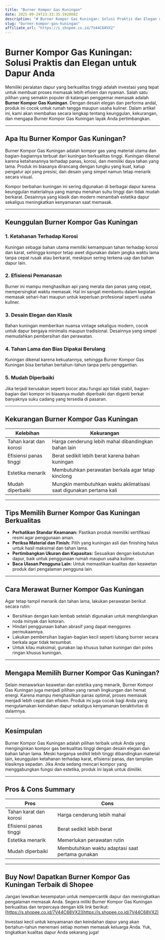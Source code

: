 ```yaml
---
title: "Burner Kompor Gas Kuningan"
date: 2025-09-24T23:33:35.592008Z
description: "# Burner Kompor Gas Kuningan: Solusi Praktis dan Elegan untuk Dapur Anda..."
slug: "burner-kompor-gas-kuningan"
affiliate_url: "https://s.shopee.co.id/7V44C68VX2"
---
```

# Burner Kompor Gas Kuningan: Solusi Praktis dan Elegan untuk Dapur Anda

Memiliki peralatan dapur yang berkualitas tinggi adalah investasi yang tepat untuk membuat proses memasak lebih efisien dan nyaman. Salah satu pilihan yang semakin populer di kalangan penggemar memasak adalah **Burner Kompor Gas Kuningan**. Dengan desain elegan dan performa andal, produk ini cocok untuk rumah tangga maupun usaha kuliner. Dalam artikel ini, kami akan membahas secara lengkap tentang keunggulan, kekurangan, dan mengapa Burner Kompor Gas Kuningan layak Anda pertimbangkan.

---

## Apa Itu Burner Kompor Gas Kuningan?

Burner Kompor Gas Kuningan adalah kompor gas yang material utama dan bagian-bagiannya terbuat dari kuningan berkualitas tinggi. Kuningan dikenal karena ketahanannya terhadap panas, korosi, dan memiliki daya tahan yang lama. Produk ini biasanya dirancang dengan tungku yang kuat, katup pengatur api yang presisi, dan desain yang simpel namun tetap menarik secara visual.

Kompor berbahan kuningan ini sering digunakan di berbagai dapur karena keunggulan materialnya yang mampu menahan suhu tinggi dan tidak mudah berkarat. Desainnya yang klasik dan modern menambah estetika dapur sekaligus meningkatkan kenyamanan saat memasak.

---

## Keunggulan Burner Kompor Gas Kuningan

### 1. Ketahanan Terhadap Korosi
Kuningan sebagai bahan utama memiliki kemampuan tahan terhadap korosi dan karat, sehingga kompor tetap awet digunakan dalam jangka waktu lama tanpa cepat rusak atau berkarat, meskipun sering terkena uap dan bahan dapur lain.

### 2. Efisiensi Pemanasan
Burner ini mampu menghasilkan api yang merata dan panas yang cepat, mempersingkat waktu memasak. Hal ini sangat membantu dalam kegiatan memasak sehari-hari maupun untuk keperluan profesional seperti usaha kuliner.

### 3. Desain Elegan dan Klasik
Bahan kuningan memberikan nuansa vintage sekaligus modern, cocok untuk dapur bergaya minimalis maupun tradisional. Desainnya yang simpel memudahkan pembersihan dan perawatan.

### 4. Tahan Lama dan Bias Dipakai Berulang
Kuningan dikenal karena kekuatannya, sehingga Burner Kompor Gas Kuningan bisa bertahan bertahun-tahun tanpa perlu penggantian.

### 5. Mudah Diperbaiki
Jika terjadi kerusakan seperti bocor atau fungsi api tidak stabil, bagian-bagian dari kompor ini biasanya mudah diperbaiki dan diganti berkat banyaknya suku cadang yang tersedia di pasaran.

---

## Kekurangan Burner Kompor Gas Kuningan

| Kelebihan | Kekurangan |
|------------|--------------|
| Tahan karat dan korosi | Harga cenderung lebih mahal dibandingkan bahan lain |
| Efisiensi panas tinggi | Berat sedikit lebih berat karena bahan kuningan |
| Estetika menarik | Membutuhkan perawatan berkala agar tetap kinclong |
| Mudah diperbaiki | Mungkin membutuhkan waktu aklimatisasi saat digunakan pertama kali |

---

## Tips Memilih Burner Kompor Gas Kuningan Berkualitas

- **Perhatikan Standar Keamanan:** Pastikan produk memiliki sertifikasi resmi agar penggunaan aman.
- **Periksa Material dan Finish:** Pilih yang kuningan asli dan finishing halus untuk hasil maksimal dan tahan lama.
- **Pertimbangkan Ukuran dan Kapasitas:** Sesuaikan dengan kebutuhan dapur, baik untuk penggunaan rumah maupun usaha kuliner.
- **Baca Ulasan Pengguna Lain:** Untuk memastikan kualitas dan keawetan produk dari pengalaman pengguna lain.

---

## Cara Merawat Burner Kompor Gas Kuningan

Agar tetap tampil menarik dan tahan lama, lakukan perawatan berikut secara rutin:

- Bersihkan dengan kain lembab setelah digunakan untuk menghilangkan noda minyak dan kotoran.
- Hindari penggunaan bahan abrasif yang dapat menggores permukaannya.
- Lakukan pembersihan bagian-bagian kecil seperti lubang burner secara berkala agar tidak tersumbat.
- Untuk kilau maksimal, gunakan lap khusus bahan kuningan dan poles ringan khusus kuningan.

---

## Mengapa Memilih Burner Kompor Gas Kuningan?

Selain menawarkan keawetan dan estetika yang menarik, Burner Kompor Gas Kuningan juga menjadi pilihan yang ramah lingkungan dan hemat energi. Karena mampu menghasilkan panas optimal, proses memasak menjadi lebih cepat dan efisien. Produk ini juga cocok bagi Anda yang mengutamakan keindahan dapur sekaligus kenyamanan beraktivitas di dalamnya.

---

## Kesimpulan

Burner Kompor Gas Kuningan adalah pilihan terbaik untuk Anda yang menginginkan kompor gas berkualitas tinggi dengan desain elegan dan bahan tahan lama. Meski harganya sedikit lebih tinggi dibandingkan material lain, keunggulan ketahanan terhadap karat, efisiensi panas, dan tampilan klasiknya sepadan. Jika Anda sedang mencari kompor yang menggabungkan fungsi dan estetika, produk ini layak untuk dimiliki.

---

## Pros & Cons Summary

| **Pros** | **Cons** |
|------------|--------------|
| Tahan karat dan korosi | Harga cenderung lebih mahal |
| Efisiensi panas tinggi | Berat sedikit lebih berat |
| Estetika menarik | Memerlukan perawatan rutin |
| Mudah diperbaiki | Membutuhkan waktu adaptasi saat pertama gunakan |

---

## Buy Now! Dapatkan Burner Kompor Gas Kuningan Terbaik di Shopee

Jangan lewatkan kesempatan untuk mempercantik dapur dan meningkatkan pengalaman memasak Anda. Segera miliki Burner Kompor Gas Kuningan berkualitas dan terpercaya dengan klik link berikut: [https://s.shopee.co.id/7V44C68VX2](https://s.shopee.co.id/7V44C68VX2)

Investasi kecil untuk kenyamanan dan keindahan dapur yang akan bertahun-tahun menemani setiap momen memasak keluarga Anda. Yuk, tingkatkan kualitas dapur Anda sekarang juga!